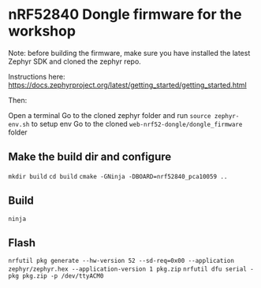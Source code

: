 # nRF52840 Dongle firmware for the workshop

Note: before building the firmware, make sure you have installed the latest Zephyr SDK and cloned the zephyr repo.

Instructions here: https://docs.zephyrproject.org/latest/getting_started/getting_started.html

Then:

Open a terminal
Go to the cloned zephyr folder and run ```source zephyr-env.sh``` to setup env
Go to the cloned ```web-nrf52-dongle/dongle_firmware``` folder

## Make the build dir and configure
```mkdir build```
```cd build```
```cmake -GNinja -DBOARD=nrf52840_pca10059 ..```

## Build
```ninja```

## Flash
```nrfutil pkg generate --hw-version 52 --sd-req=0x00 --application zephyr/zephyr.hex --application-version 1 pkg.zip```
```nrfutil dfu serial -pkg pkg.zip -p /dev/ttyACM0```